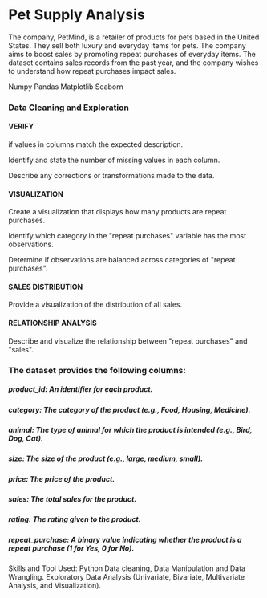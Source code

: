 # Pet Supply Analysis
The company, PetMind, is a retailer of products for pets based in the United States.
They sell both luxury and everyday items for pets. The company aims to boost sales by promoting repeat purchases of everyday items.
The dataset contains sales records from the past year, and the company wishes to understand how repeat purchases impact sales.

Numpy
Pandas
Matplotlib
Seaborn

### Data Cleaning and Exploration

#### VERIFY 

if values in columns match the expected description.

Identify and state the number of missing values in each column.

Describe any corrections or transformations made to the data.



#### VISUALIZATION

Create a visualization that displays how many products are repeat purchases.


Identify which category in the "repeat purchases" variable has the most observations.


Determine if observations are balanced across categories of "repeat purchases".


#### SALES DISTRIBUTION

Provide a visualization of the distribution of all sales.


#### RELATIONSHIP ANALYSIS

Describe and visualize the relationship between "repeat purchases" and "sales".


### The dataset provides the following columns:

##### product_id: An identifier for each product.
##### category: The category of the product (e.g., Food, Housing, Medicine).
##### animal: The type of animal for which the product is intended (e.g., Bird, Dog, Cat).
##### size: The size of the product (e.g., large, medium, small).
##### price: The price of the product.
##### sales: The total sales for the product.
##### rating: The rating given to the product.
##### repeat_purchase: A binary value indicating whether the product is a repeat purchase (1 for Yes, 0 for No).


Skills and Tool Used: 
Python
Data cleaning, Data Manipulation and Data Wrangling.
Exploratory Data Analysis (Univariate, Bivariate, Multivariate Analysis, and Visualization).